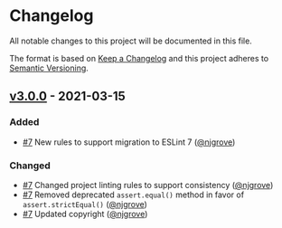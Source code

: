 # Changelog

All notable changes to this project will be documented in this file.

The format is based on [Keep a Changelog](http://keepachangelog.com/en/1.0.0/)
and this project adheres to [Semantic Versioning](http://semver.org/spec/v2.0.0.html).

## [v3.0.0] - 2021-03-15

### Added
- [#7] New rules to support migration to ESLint 7 ([@njgrove])

### Changed
- [#7] Changed project linting rules to support consistency ([@njgrove])
- [#7] Removed deprecated `assert.equal()` method in favor of `assert.strictEqual()` ([@njgrove])
- [#7] Updated copyright ([@njgrove])

<!-- contributors -->

[@jeremyruppel]: https://github.com/jeremyruppel
[@pdokas]: https://github.com/pdokas
[@njgrove]: https://github.com/njgrove

<!-- releases -->
[v3.0.0]: https://github.com/flickr/eslint-config-flickr/compare/v2.0.1...v3.0.0

<!-- pull requests -->
[#7]: https://github.com/flickr/eslint-config-flickr/pull/7